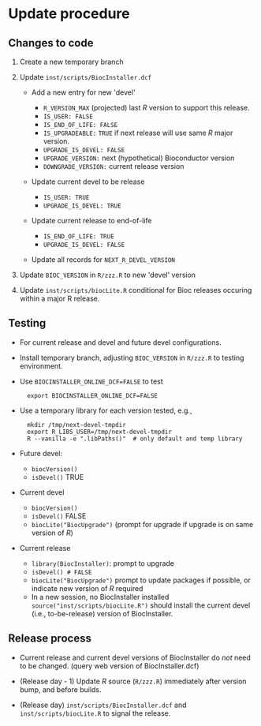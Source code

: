 # Update procedure

## Changes to code

1. Create a new temporary branch

2. Update `inst/scripts/BiocInstaller.dcf`

    - Add a new entry for new 'devel'

         - `R_VERSION_MAX` (projected) last _R_ version to support
           this release.
         - `IS_USER: FALSE`
         - `IS_END_OF_LIFE: FALSE`
         - `IS_UPGRADEABLE:` `TRUE` if next release will use same _R_
           major version.
         - `UPGRADE_IS_DEVEL: FALSE`
         - `UPGRADE_VERSION:` next (hypothetical) Bioconductor version
         - `DOWNGRADE_VERSION:` current release version

    - Update current devel to be release

        - `IS_USER: TRUE`
        - `UPGRADE_IS_DEVEL: TRUE`

    - Update current release to end-of-life

        - `IS_END_OF_LIFE: TRUE`
        - `UPGRADE_IS_DEVEL: FALSE`

    - Update all records for `NEXT_R_DEVEL_VERSION`

3. Update `BIOC_VERSION` in `R/zzz.R` to new 'devel' version

4. Update `inst/scripts/biocLite.R` conditional for Bioc releases
   occuring within a major R release.

## Testing

- For current release and devel and future devel configurations.

- Install temporary branch, adjusting `BIOC_VERSION` in `R/zzz.R` to
  testing environment.

- Use `BIOCINSTALLER_ONLINE_DCF=FALSE` to test

        export BIOCINSTALLER_ONLINE_DCF=FALSE

- Use a temporary library for each version tested, e.g.,

        mkdir /tmp/next-devel-tmpdir
        export R_LIBS_USER=/tmp/next-devel-tmpdir
        R --vanilla -e ".libPaths()"  # only default and temp library

- Future devel:

    - `biocVersion()`
    - `isDevel()` TRUE

- Current devel

    - `biocVersion()`
    - `isDevel()` FALSE
    - `biocLite("BiocUpgrade")` (prompt for upgrade if upgrade is on
      same version of _R_)

- Current release

    - `library(BiocInstaller)`: prompt to upgrade
    - `isDevel() # FALSE`
    - `biocLite("BiocUpgrade")` prompt to update packages if possible,
      or indicate new version of _R_ required
    - In a new session, no BiocInstaller installed
      `source("inst/scripts/biocLite.R")` should install the current
      devel (i.e., to-be-release) version of BiocInstaller.

## Release process

- Current release and current devel versions of BiocInstaller do _not_
  need to be changed. (query web version of BiocInstaller.dcf)

- (Release day - 1) Update _R_ source (`R/zzz.R`) immediately after
  version bump, and before builds.

- (Release day) `inst/scripts/BiocInstaller.dcf` and
  `inst/scripts/biocLite.R` to signal the release.
